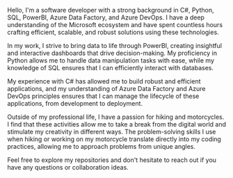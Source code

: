 Hello, I'm a software developer with a strong background in C#, Python, SQL, PowerBI, Azure Data Factory, and Azure DevOps. 
I have a deep understanding of the Microsoft ecosystem and have spent countless hours crafting efficient, scalable, 
and robust solutions using these technologies.

In my work, I strive to bring data to life through PowerBI, creating insightful and interactive dashboards that drive decision-making. 
My proficiency in Python allows me to handle data manipulation tasks with ease, while my knowledge of SQL ensures that I can efficiently interact with databases.

My experience with C# has allowed me to build robust and efficient applications, and my understanding of Azure Data Factory and Azure DevOps principles 
ensures that I can manage the lifecycle of these applications, from development to deployment.

Outside of my professional life, I have a passion for hiking and motorcycles. I find that these activities allow me to take a break from the digital world and stimulate my creativity in different ways. 
The problem-solving skills I use when hiking or working on my motorcycle translate directly into my coding practices, allowing me to approach problems from unique angles.

Feel free to explore my repositories and don't hesitate to reach out if you have any questions or collaboration ideas.

<!---
JoshMcCode/JoshMcCode is a ✨ special ✨ repository because its `README.md` (this file) appears on your GitHub profile.
You can click the Preview link to take a look at your changes.
--->
